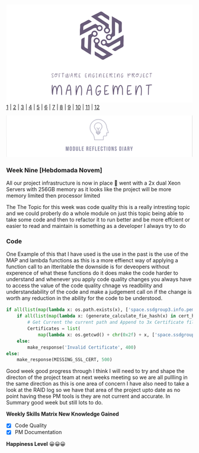 ![Logo](Images/Logo.png)
[1](/MyPortfolio/SEPM/Unit01.html) | [2](/MyPortfolio/SEPM/Unit02.html) | [3](/MyPortfolio/SEPM/Unit03.html) | [4](/MyPortfolio/SEPM/Unit04.html) | [5](/MyPortfolio/SEPM/Unit05.html) | [6](/MyPortfolio/SEPM/Unit06.html) | [7](/MyPortfolio/SEPM/Unit07.html) | [8](/MyPortfolio/SEPM/Unit08.html) | [9](/MyPortfolio/SEPM/Unit09.html) | [10](/MyPortfolio/SEPM/Unit10.html) | [11](/MyPortfolio/SEPM/Unit11.html) | [12](/MyPortfolio/SEPM/Unit12.html)

![Logo](Images/Diary.png)
### Week Nine [Hebdomada Novem]

All our project infrastructure is now in place 🥳 went with a 2x dual Xeon Servers with 256GB memory as it looks like the project will be more memory limited then processor limited 

The The Topic for this week was code quality this is a really intresting topic and we could proberly do a whole module on just this topic being able to take some code and then to refactor it to run better and be more effcient or easier to read and maintain is something as a developer I always try to do

### Code

One Example of this that I have used is the use in the past is the use of the MAP and lambda functions as this is a more effienct way of applying a function call to an itteritable the downside is for deveopers without experence of what these functions do it does make the code harder to understand and whenever you apply code quality changes you always have to access the value of the code quality chnage vs readbility and understandability of the code and make a judgement call on if the change is worth any reduction in the ability for the code to be understood.

```python
if all(list(map(lambda x: os.path.exists(x), ['space.ssdgroup3.info.pem', 'space.ssdgroup3.info.key', 'RootCA.pem']))):
    if all(list(map(lambda x: (generate_calculate_fie_hash(x) in cert_hashes), ['space.ssdgroup3.info.key', 'space.ssdgroup3.info.pem', 'RootCA.pem']))):
        # Get Current the current path and Append to 3x Certificate files needed for secure SSL connection
        Certificates = list(
            map(lambda x: os.getcwd() + chr(0x2f) + x, ['space.ssdgroup3.info.pem', 'space.ssdgroup3.info.key', 'RootCA.pem']))
    else:
        make_response('Invalid Certificate', 400)
else:
    make_response(MISSING_SSL_CERT, 500)
```

Good week good progress through I think I will need to try and shape the directon of the project team at next weeks meeting so we are all pullling in the same direction as this is one area of concern I have also need to take a look at the RAID log so we have that area of the project upto date as no point having these PM tools is they are not current and accurate. In Summary good week but still lots to do. 

**Weekly Skills Matrix New Knowledge Gained**

- [x] Code Quality
- [x] PM Documentation

**Happiness Level**
😀😀😀
